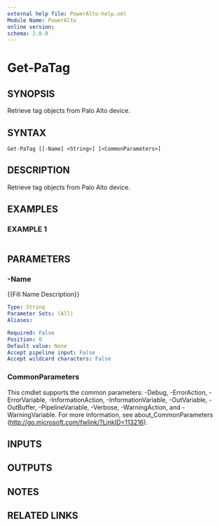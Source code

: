 ```yaml
---
external help file: PowerAlto-help.xml
Module Name: PowerAlto
online version:
schema: 2.0.0
---
```


# Get-PaTag

## SYNOPSIS
Retrieve tag objects from Palo Alto device.

## SYNTAX

```
Get-PaTag [[-Name] <String>] [<CommonParameters>]
```

## DESCRIPTION
Retrieve tag objects from Palo Alto device.

## EXAMPLES

### EXAMPLE 1
```

```

## PARAMETERS

### -Name
{{Fill Name Description}}

```yaml
Type: String
Parameter Sets: (All)
Aliases:

Required: False
Position: 0
Default value: None
Accept pipeline input: False
Accept wildcard characters: False
```

### CommonParameters
This cmdlet supports the common parameters: -Debug, -ErrorAction, -ErrorVariable, -InformationAction, -InformationVariable, -OutVariable, -OutBuffer, -PipelineVariable, -Verbose, -WarningAction, and -WarningVariable. For more information, see about_CommonParameters (http://go.microsoft.com/fwlink/?LinkID=113216).

## INPUTS

## OUTPUTS

## NOTES

## RELATED LINKS

